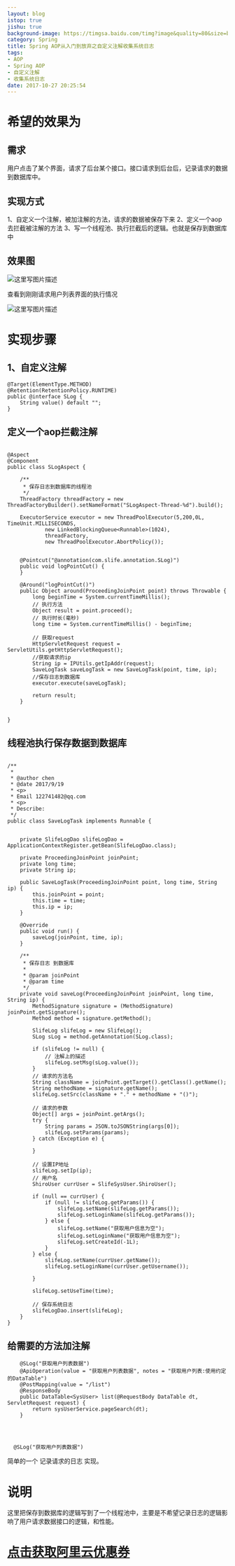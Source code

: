 ```yaml
---
layout: blog
istop: true
jishu: true
background-image: https://timgsa.baidu.com/timg?image&quality=80&size=b9999_10000&sec=1509503652&di=cf9ab469d47904d5a9ab910f3134110f&imgtype=jpg&er=1&src=http%3A%2F%2Fwww.sz886.com%2Feditor%2Fimage%2F20170507%2F20170507175839_7806.png
category: Spring
title: Spring AOP从入门到放弃之自定义注解收集系统日志
tags:
- AOP
- Spring AOP
- 自定义注解
- 收集系统日志
date: 2017-10-27 20:25:54
---
```


# 希望的效果为


## 需求
用户点击了某个界面，请求了后台某个接口。接口请求到后台后，记录请求的数据到数据库中。


## 实现方式
1、自定义一个注解，被加注解的方法，请求的数据被保存下来
2、定义一个aop 去拦截被注解的方法
3、写一个线程池、执行拦截后的逻辑。也就是保存到数据库中


## 效果图
![这里写图片描述](http://img.blog.csdn.net/20171027213635164?watermark/2/text/aHR0cDovL2Jsb2cuY3Nkbi5uZXQvY2hlbmppYW5hbmRpeWk=/font/5a6L5L2T/fontsize/400/fill/I0JBQkFCMA==/dissolve/70/gravity/SouthEast)

查看到刚刚请求用户列表界面的执行情况

![这里写图片描述](http://img.blog.csdn.net/20171027213649280?watermark/2/text/aHR0cDovL2Jsb2cuY3Nkbi5uZXQvY2hlbmppYW5hbmRpeWk=/font/5a6L5L2T/fontsize/400/fill/I0JBQkFCMA==/dissolve/70/gravity/SouthEast)



# 实现步骤

## 1、自定义注解

```
@Target(ElementType.METHOD)
@Retention(RetentionPolicy.RUNTIME)
public @interface SLog {
	String value() default "";
}

```

## 定义一个aop拦截注解

```

@Aspect
@Component
public class SLogAspect {

    /**
     * 保存日志到数据库的线程池
     */
    ThreadFactory threadFactory = new ThreadFactoryBuilder().setNameFormat("SLogAspect-Thread-%d").build();

    ExecutorService executor = new ThreadPoolExecutor(5,200,0L, TimeUnit.MILLISECONDS,
            new LinkedBlockingQueue<Runnable>(1024),
            threadFactory,
            new ThreadPoolExecutor.AbortPolicy());


    @Pointcut("@annotation(com.slife.annotation.SLog)")
    public void logPointCut() {
    }

    @Around("logPointCut()")
    public Object around(ProceedingJoinPoint point) throws Throwable {
        long beginTime = System.currentTimeMillis();
        // 执行方法
        Object result = point.proceed();
        // 执行时长(毫秒)
        long time = System.currentTimeMillis() - beginTime;

        // 获取request
        HttpServletRequest request = ServletUtils.getHttpServletRequest();
        //获取请求的ip
        String ip = IPUtils.getIpAddr(request);
        SaveLogTask saveLogTask = new SaveLogTask(point, time, ip);
        //保存日志到数据库
        executor.execute(saveLogTask);

        return result;
    }


}

```

## 线程池执行保存数据到数据库

```

/**
 *
 * @author chen
 * @date 2017/9/19
 * <p>
 * Email 122741482@qq.com
 * <p>
 * Describe:
 */
public class SaveLogTask implements Runnable {


    private SlifeLogDao slifeLogDao = ApplicationContextRegister.getBean(SlifeLogDao.class);

    private ProceedingJoinPoint joinPoint;
    private long time;
    private String ip;

    public SaveLogTask(ProceedingJoinPoint point, long time, String ip) {
        this.joinPoint = point;
        this.time = time;
        this.ip = ip;
    }

    @Override
    public void run() {
        saveLog(joinPoint, time, ip);
    }

    /**
     * 保存日志 到数据库
     *
     * @param joinPoint
     * @param time
     */
    private void saveLog(ProceedingJoinPoint joinPoint, long time, String ip) {
        MethodSignature signature = (MethodSignature) joinPoint.getSignature();
        Method method = signature.getMethod();

        SlifeLog slifeLog = new SlifeLog();
        SLog sLog = method.getAnnotation(SLog.class);

        if (slifeLog != null) {
            // 注解上的描述
            slifeLog.setMsg(sLog.value());
        }
        // 请求的方法名
        String className = joinPoint.getTarget().getClass().getName();
        String methodName = signature.getName();
        slifeLog.setSrc(className + "." + methodName + "()");

        // 请求的参数
        Object[] args = joinPoint.getArgs();
        try {
            String params = JSON.toJSONString(args[0]);
            slifeLog.setParams(params);
        } catch (Exception e) {

        }

        // 设置IP地址
        slifeLog.setIp(ip);
        // 用户名
        ShiroUser currUser = SlifeSysUser.ShiroUser();

        if (null == currUser) {
            if (null != slifeLog.getParams()) {
                slifeLog.setName(slifeLog.getParams());
                slifeLog.setLoginName(slifeLog.getParams());
            } else {
                slifeLog.setName("获取用户信息为空");
                slifeLog.setLoginName("获取用户信息为空");
                slifeLog.setCreateId(-1L);
            }
        } else {
            slifeLog.setName(currUser.getName());
            slifeLog.setLoginName(currUser.getUsername());

        }

        slifeLog.setUseTime(time);

        // 保存系统日志
        slifeLogDao.insert(slifeLog);
    }
}

```


## 给需要的方法加注解

```
    @SLog("获取用户列表数据")
    @ApiOperation(value = "获取用户列表数据", notes = "获取用户列表:使用约定的DataTable")
    @PostMapping(value = "/list")
    @ResponseBody
    public DataTable<SysUser> list(@RequestBody DataTable dt, ServletRequest request) {
        return sysUserService.pageSearch(dt);
    }




  @SLog("获取用户列表数据")

```

简单的一个 记录请求的日志 实现。

# 说明

这里把保存到数据库的逻辑写到了一个线程池中，主要是不希望记录日志的逻辑影响了用户请求数据接口的逻辑，和性能。





# **[点击获取阿里云优惠券](https://promotion.aliyun.com/ntms/yunparter/invite.html?userCode=9ytvzpwr)**

